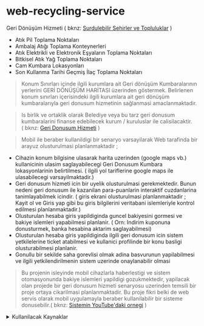 # web-recycling-service

Geri Dönüşüm Hizmeti ( bknz: <a href="https://www.kureselamaclar.org/amaclar/surdurulebilir-sehirler-ve-topluluklar/" color=red> Surdulebilir Sehirler ve Topluluklar</a> )

- Atık Pil Toplama Noktaları
- Ambalaj Atığı Toplama Konteynerleri
- Atık Elektrikli ve Elektronik Eşyaların Toplama Noktaları
- Bitkisel Atık Yağ Toplama Noktaları
- Cam Kumbara Lokasyonları
- Son Kullanma Tarihi Geçmiş İlaç Toplama Noktaları

> Konum Sınırları içinde ilgili kurumlara ait Geri dönüşüm Kumbaralarının yerlerini GERİ DÖNÜŞÜM HARİTASI üzerinden göstermek. Belirlenen konum sınırları içerisindeki ilgili kurumlara ait geri dönüşüm kumbaralarıyla geri donusum hizmetinin sağlanmasi amaclanmaktadir. 

> Is birlik ve ortaklik olarak Belediye veya bu tarz geri donusum kumbaralarini finanse edebilecek kurum / kuruluslar ile calisilacaktir.                             
> ( bknz: <a href="http://returnandearn.org.au/how-it-works/" color=red> Geri Donusum Hizmeti</a> )

> Mobil ile beraber kullanildigi bir senaryo varsayilarak Web tarafinda bir arayuz olusturulmasi planlanmaktadir ;

- Cihazin konum bilgisine ulasarak harita uzerinden (google maps vb.) kullanicinin ulasim saglayabilecegi Geri Donusum Kumbara lokasyonlarinin belirtilmesi. ( ilgili yol tariflerine google maps ile ulasabilecegi varsayilmaktadir.)
- Geri donusum hizmeti icin bir uyelik olusturulmasi gerekmektedir. Bunun nedeni geri donusum ile kazanilan para-puanlarin interaktif cuzdanlarina tanimlayabilmek icindir. ( giris ekrani olusturulmasi planlanmaktadir ; Kayit ol ve Giris yap gibi bu giris bilgilerini veritabani islemleriyle kontrol edilmesi planlanmaktadir.)
- Olusturulan hesaba giris yapildiginda guncel bakiyesini gormesi ve bakiye islemleri yapabilmesi planlanir. ( Orn: Indirim kuponuna donusturmek, banka hesabina aktarim saglayabilmesi)
- Olusturulan hesaba giris yapildiginda ilgili geri donusum icin sistem yetkilelerine ticket atabilmesi ve kullanici profilinde bir konu basligi olusturabilmesi planlanir.
- Gonullu bir sekilde saha gorevlisi olmak adina basvurunun yapilabilmesi ve ilgili yetkilendirilmenin sistem uzerinde onaylanabilir olmasi

> Bu projenin isleyinde mobil cihazlarla haberlestigi ve sistem otomasyonunda bakiye islemleri yapildigi gozukmektedir, yapilacak olan projede bir geri donusum hizmeti senaryosu uzerinden temsili bir proje ortaya cikarilmasi planlanmaktadir. Bu proje fikri belki de web servis olarak mobil uygulamayla beraber kullanilabilir bir sisteme donusebilir.( bknz: <a href="https://www.youtube.com/watch?v=DgbjZuRFiQ8" color=red> Sistemin YouTube'daki ornegi</a> )

<details>

<summary> Kullanilacak Kaynaklar  </summary>

- .Net ile Veritabani iliskilendirme
https://docs.microsoft.com/tr-tr/aspnet/web-pages/overview/data/5-working-with-data
- .Net ile GoogleMaps iliskilendirme ve GoogleMaps api key alma
https://www.youtube.com/watch?v=Nq97_bS8pIU
http://www.webarsivim.com/2017/11/google-maps-api-key-alma.html

</details>
